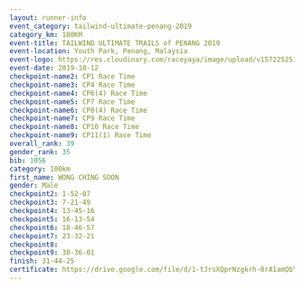 ```yaml
---
layout: runner-info 
event_category: tailwind-ultimate-penang-2019 
category_km: 100KM 
event-title: TAILWIND ULTIMATE TRAILS of PENANG 2019 
event-location: Youth Park, Penang, Malaysia 
event-logo: https://res.cloudinary.com/raceyaya/image/upload/v1572252513/logo/utop-2019_h9tzys.jpg 
event-date: 2019-10-12 
checkpoint-name2: CP1 Race Time 
checkpoint-name3: CP4 Race Time 
checkpoint-name4: CP6(4) Race Time 
checkpoint-name5: CP7 Race Time 
checkpoint-name6: CP8(4) Race Time 
checkpoint-name7: CP9 Race Time 
checkpoint-name8: CP10 Race Time 
checkpoint-name9: CP11(1) Race Time 
overall_rank: 39
gender_rank: 35
bib: 1056
category: 100km
first_name: WONG CHING SOON
gender: Male
checkpoint2: 1-52-07
checkpoint3: 7-21-49
checkpoint4: 13-45-16
checkpoint5: 16-13-54
checkpoint6: 18-46-57
checkpoint7: 23-32-21
checkpoint8: 
checkpoint9: 30-36-01
finish: 31-44-25
certificate: https://drive.google.com/file/d/1-tJrsXQprNzgkrh-0rA1amQbYBin66FR/view?usp=sharing
---
```

